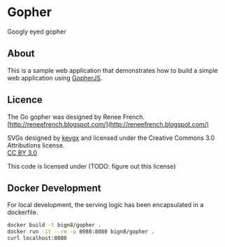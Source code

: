 # Gopher
Googly eyed gopher

## About

This is a sample web application that demonstrates how to build a simple web application using [GopherJS](https://github.com/gopherjs/gopherjs).


## Licence

The Go gopher was designed by Renee French.  
[http://reneefrench.blogspot.com/](http://reneefrench.blogspot.com/)  

SVGs designed by [keygx](https://github.com/keygx) and licensed under the Creative Commons 3.0 Attributions license.  
[CC BY 3.0](https://creativecommons.org/licenses/by/3.0/)

This code is licensed under (TODO: figure out this license)


## Docker Development

For local development, the serving logic has been encapsulated in a dockerfile.

```sh
docker build -t bign8/gopher .
docker run -it --rm -p 8080:8080 bign8/gopher .
curl localhost:8080
```
